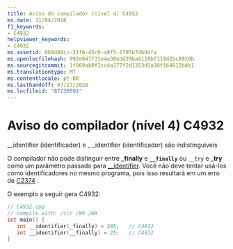 ```yaml
---
title: Aviso do compilador (nível 4) C4932
ms.date: 11/04/2016
f1_keywords:
- C4932
helpviewer_keywords:
- C4932
ms.assetid: 0b8d88cc-21f6-45cb-a9f5-1795b7db0dfa
ms.openlocfilehash: 992e047f31e4a30edd29ba6110bf119d2bc8928b
ms.sourcegitcommit: 1f009ab0f2cc4a177f2d1353d5a38f164612bdb1
ms.translationtype: MT
ms.contentlocale: pt-BR
ms.lasthandoff: 07/27/2020
ms.locfileid: "87230591"
---
```

# <a name="compiler-warning-level-4-c4932"></a>Aviso do compilador (nível 4) C4932

__identifier (identificador) e \_ _identifier (identificador) são indistinguíveis

O compilador não pode distinguir entre **_finally** e **`__finally`** ou `__try` e **_try** como um parâmetro passado para [__identifier](../../extensions/identifier-cpp-cli.md). Você não deve tentar usá-los como identificadores no mesmo programa, pois isso resultará em um erro de [C2374](../../error-messages/compiler-errors-1/compiler-error-c2374.md) .

O exemplo a seguir gera C4932:

```cpp
// C4932.cpp
// compile with: /clr /W4 /WX
int main() {
   int __identifier(_finally) = 245;   // C4932
   int __identifier(__finally) = 25;   // C4932
}
```
